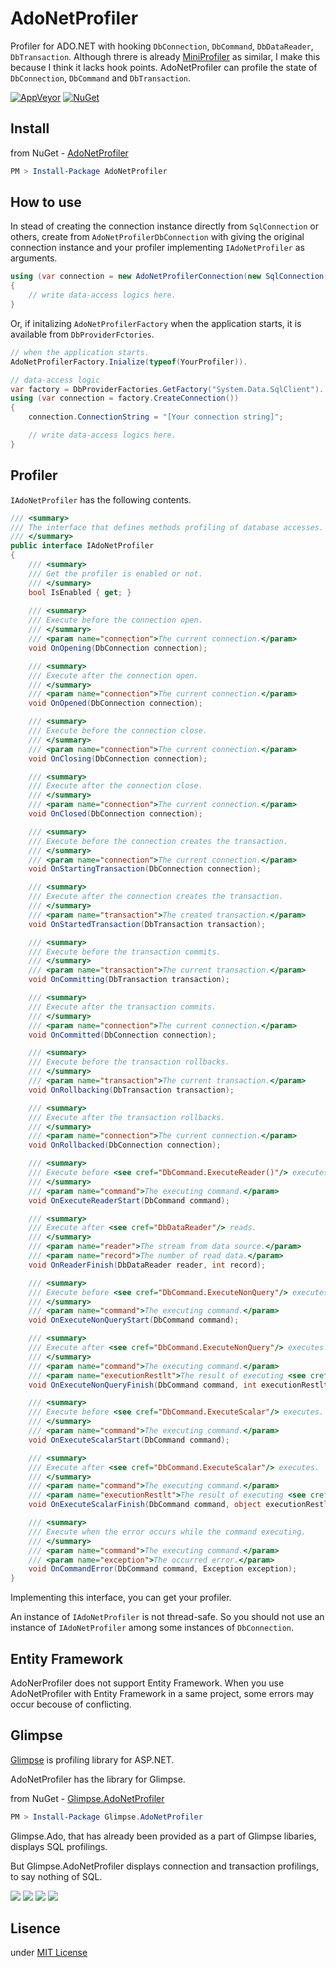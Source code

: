 # AdoNetProfiler

Profiler for ADO.NET with hooking ```DbConnection```, ```DbCommand```, ```DbDataReader```, ```DbTransaction```.
Although threre is already <a href="">MiniProfiler</a> as similar, I make this because I think it lacks hook points.
AdoNetProfiler can profile the state of ```DbConnection```, ```DbCommand``` and ```DbTransaction```.

[![AppVeyor](https://img.shields.io/appveyor/ci/gruntjs/grunt.svg?style=plastic)](https://ci.appveyor.com/project/ttakahari/adonetprofiler)
[![NuGet](https://img.shields.io/nuget/v/Nuget.Core.svg?style=plastic)](https://www.nuget.org/packages/AdoNetProfiler/)

## Install

from NuGet - <a href="https://www.nuget.org/packages/AdoNetProfiler/">AdoNetProfiler</a>

```ps1
PM > Install-Package AdoNetProfiler
```

## How to use

In stead of creating the connection instance directly from ```SqlConnection``` or others, create from ```AdoNetProfilerDbConnection``` with giving the original connection instance and your profiler implementing ```IAdoNetProfiler``` as arguments.

```csharp
using (var connection = new AdoNetProfilerConnection(new SqlConnection("Your connection string"), new YourProfiler()))
{
    // write data-access logics here.
}
```

Or, if initalizing ```AdoNetProfilerFactory``` when the application starts, it is available from ```DbProviderFctories```.

```csharp
// when the application starts.
AdoNetProfilerFactory.Inialize(typeof(YourProfiler)).

// data-access logic
var factory = DbProviderFactories.GetFactory("System.Data.SqlClient").
using (var connection = factory.CreateConnection())
{
    connection.ConnectionString = "[Your connection string]";

    // write data-access logics here.
}
```

## Profiler

```IAdoNetProfiler``` has the following contents.

```csharp
/// <summary>
/// The interface that defines methods profiling of database accesses.
/// </summary>
public interface IAdoNetProfiler
{
    /// <summary>
    /// Get the profiler is enabled or not.
    /// </summary>
    bool IsEnabled { get; }
        
    /// <summary>
    /// Execute before the connection open.
    /// </summary>
    /// <param name="connection">The current connection.</param>
    void OnOpening(DbConnection connection);

    /// <summary>
    /// Execute after the connection open.
    /// </summary>
    /// <param name="connection">The current connection.</param>
    void OnOpened(DbConnection connection);

    /// <summary>
    /// Execute before the connection close.
    /// </summary>
    /// <param name="connection">The current connection.</param>
    void OnClosing(DbConnection connection);

    /// <summary>
    /// Execute after the connection close.
    /// </summary>
    /// <param name="connection">The current connection.</param>
    void OnClosed(DbConnection connection);

    /// <summary>
    /// Execute before the connection creates the transaction.
    /// </summary>
    /// <param name="connection">The current connection.</param>
    void OnStartingTransaction(DbConnection connection);

    /// <summary>
    /// Execute after the connection creates the transaction.
    /// </summary>
    /// <param name="transaction">The created transaction.</param>
    void OnStartedTransaction(DbTransaction transaction);

    /// <summary>
    /// Execute before the transaction commits.
    /// </summary>
    /// <param name="transaction">The current transaction.</param>
    void OnCommitting(DbTransaction transaction);

    /// <summary>
    /// Execute after the transaction commits.
    /// </summary>
    /// <param name="connection">The current connection.</param>
    void OnCommitted(DbConnection connection);

    /// <summary>
    /// Execute before the transaction rollbacks.
    /// </summary>
    /// <param name="transaction">The current transaction.</param>
    void OnRollbacking(DbTransaction transaction);

    /// <summary>
    /// Execute after the transaction rollbacks.
    /// </summary>
    /// <param name="connection">The current connection.</param>
    void OnRollbacked(DbConnection connection);

    /// <summary>
    /// Execute before <see cref="DbCommand.ExecuteReader()"/> executes.
    /// </summary>
    /// <param name="command">The executing command.</param>
    void OnExecuteReaderStart(DbCommand command);

    /// <summary>
    /// Execute after <see cref="DbDataReader"/> reads.
    /// </summary>
    /// <param name="reader">The stream from data source.</param>
    /// <param name="record">The number of read data.</param>
    void OnReaderFinish(DbDataReader reader, int record);

    /// <summary>
    /// Execute before <see cref="DbCommand.ExecuteNonQuery"/> executes.
    /// </summary>
    /// <param name="command">The executing command.</param>
    void OnExecuteNonQueryStart(DbCommand command);

    /// <summary>
    /// Execute after <see cref="DbCommand.ExecuteNonQuery"/> executes.
    /// </summary>
    /// <param name="command">The executing command.</param>
    /// <param name="executionRestlt">The result of executing <see cref="DbCommand.ExecuteNonQuery"/>.</param>
    void OnExecuteNonQueryFinish(DbCommand command, int executionRestlt);

    /// <summary>
    /// Execute before <see cref="DbCommand.ExecuteScalar"/> executes.
    /// </summary>
    /// <param name="command">The executing command.</param>
    void OnExecuteScalarStart(DbCommand command);

    /// <summary>
    /// Execute after <see cref="DbCommand.ExecuteScalar"/> executes.
    /// </summary>
    /// <param name="command">The executing command.</param>
    /// <param name="executionRestlt">The result of executing <see cref="DbCommand.ExecuteScalar"/>.</param>
    void OnExecuteScalarFinish(DbCommand command, object executionRestlt);

    /// <summary>
    /// Execute when the error occurs while the command executing.
    /// </summary>
    /// <param name="command">The executing command.</param>
    /// <param name="exception">The occurred error.</param>
    void OnCommandError(DbCommand command, Exception exception);
}
```

Implementing this interface, you can get your profiler.

An instance of `IAdoNetProfiler` is not thread-safe. So you should not use an instance of `IAdoNetProfiler` among some instances of `DbConnection`.

## Entity Framework

AdoNerProfiler does not support Entity Framework. When you use AdoNetProfiler with Entity Framework in a same project, some errors may occur becouse of conflicting.

## Glimpse

<a href="http://getglimpse.com/">Glimpse</a> is profiling library for ASP.NET.

AdoNetProfiler has the library for Glimpse.

from NuGet - <a href="https://www.nuget.org/packages/Glimpse.AdoNetProfiler/">Glimpse.AdoNetProfiler</a>

```ps1
PM > Install-Package Glimpse.AdoNetProfiler
```

Glimpse.Ado, that has already been provided as a part of Glimpse libaries, displays SQL profilings.

But Glimpse.AdoNetProfiler displays connection and transaction profilings, to say nothing of SQL.

<img src="https://github.com/ttakahari/AdoNetProfiler/blob/master/docs/timeline.png" />

<img src="https://github.com/ttakahari/AdoNetProfiler/blob/master/docs/command.png" />

<img src="https://github.com/ttakahari/AdoNetProfiler/blob/master/docs/connection.png" />

<img src="https://github.com/ttakahari/AdoNetProfiler/blob/master/docs/transaction.png" />

## Lisence

under <a href="http://opensource.org/licenses/MIT">MIT License</a>
